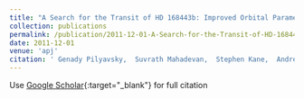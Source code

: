 ```yaml
---
title: "A Search for the Transit of HD 168443b: Improved Orbital Parameters and Photometry"
collection: publications
permalink: /publication/2011-12-01-A-Search-for-the-Transit-of-HD-168443b-Improved-Orbital-Parameters-and-Photometry
date: 2011-12-01
venue: 'apj'
citation: ' Genady Pilyavsky,  Suvrath Mahadevan,  Stephen Kane,  Andrew Howard,  David Ciardi,  Chris de Pree,  Diana Dragomir,  Debra Fischer,  Gregory Henry,  Eric Jensen,  Gregory Laughlin,  Hannah Marlowe,  Markus Rabus,  Kaspar von Braun,  Jason Wright,  Xuesong Wang, &quot;A Search for the Transit of HD 168443b: Improved Orbital Parameters and Photometry.&quot; apj, 2011.'
---
```

Use [Google Scholar](https://scholar.google.com/scholar?q=A+Search+for+the+Transit+of+HD+168443b:+Improved+Orbital+Parameters+and+Photometry){:target="_blank"} for full citation